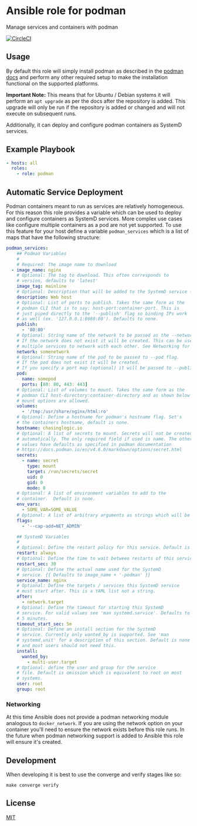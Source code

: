 # Ansible role for podman

Manage services and containers with podman

[![CircleCI](https://img.shields.io/circleci/build/github/chasinglogic/ansible-role-podman/master?style=flat-square)](https://circleci.com/gh/chasinglogic/ansible-role-podman)

Usage
-----

By default this role will simply install podman as described in the [podman docs](https://podman.io/getting-started/installation.html) and perform any other required
setup to make the installation functional on the supported platforms. 

**Important Note:** This means that for Ubuntu / Debian systems it will perform an `apt upgrade` as per the docs after the repository is added. This upgrade will only be run if the repository is added or changed and will not execute on subsequent runs.

Additionally, it can deploy and configure podman containers as SystemD services.

Example Playbook
----------------

```yaml
- hosts: all
  roles:
    - role: podman
```


Automatic Service Deployment
----------------------------

Podman containers meant to run as services are relatively
homogeneous. For this reason this role provides a variable which can
be used to deploy and configure containers as SystemD services. More
complex use cases like configure multiple containers as a pod are not
yet supported. To use this feature for your host define a variable
`podman_services` which is a list of maps that have the following
structure:

```yaml
podman_services:
    ## Podman Variables
    #
    # Required: The image name to download
  - image_name: nginx
    # Optional: The tag to download. This often corresponds to
    # version, defaults to 'latest'
    image_tag: mainline
    # Optional: Description that will be added to the SystemD service file
    description: Web host
    # Optional: List of ports to publish. Takes the same form as the
    # podman CLI that is to say: host-port:container-port. This is
    # just piped directly to the '--publish' flag so binding IPs work
    # as well (ex. '127.0.0.1:8080:80'). Defaults to none.
    publish:
      - '80:80'
    # Optional: String name of the network to be passed as the --network flag.
    # If the network does not exist it will be created. This can be used to allow
    # multiple services to network with each other. See Networking for caveats
    network: somenetwork
    # Optional: String name of the pod to be passed to --pod flag.
    # If the pod does not exist it will be created.
    # If you specify a port map (optional) it will be passed to --publish.
    pod:
      name: somepod
      ports: [80: 80, 443: 443]
    # Optional: List of volumes to mount. Takes the same form as the
    # podman CLI host-directory:container-directory and as shown below
    # mount options are allowed.
    volumes:
      - '/tmp:/usr/share/nginx/html:ro'
    # Optional: Define a hostname for podman's hostname flag. Set's
    # the containers hostname, default is none.
    hostname: chasinglogic.io
    # Optional: A list of secrets to mount. Secrets will not be created
    # automatically. The only required field if used is name. The other
    # values have defaults as specified in podman documentation
    # https://docs.podman.io/en/v4.6.0/markdown/options/secret.html
    secrets:
      - name: secret
        type: mount
        target: /run/secrets/secret
        uid: 0
        gid: 0
        mode: 0
    # Optional: A list of environment variables to add to the
    # container.  Default is none.
    env_vars:
      - SOME_VAR=SOME_VALUE
    # Optional: A list of arbitrary arguments as strings which will be added before the image name.
    flags:
      - '--cap-add=NET_ADMIN'

    ## SystemD Variables
    #
    # Optional: Define the restart policy for this service. Default is always
    restart: always
    # Optional: Define the time to wait between restarts of this service in seconds. Default is 30
    restart_sec: 30
    # Optional: Define the actual name used for the SystemD
    # service. {{ Defaults to image_name + '-podman' }}
    service_name: nginx
    # Optional: Define the targets / services this SystemD service
    # must start after. This is a YAML list not a string.
    after:
      - network.target
    # Optional: Define the timeout for starting this SystemD
    # service. For valid values see 'man systemd.service'. Defaults to
    # 5 minutes.
    timeout_start_sec: 5m
    # Optional: Define an install section for the SystemD
    # service. Currently only wanted_by is supported. See 'man
    # systemd.unit' for a description of this section. Default is none
    # and most users should not need this.
    install:
      wanted_by:
        - multi-user.target
    # Optional: define the user and group for the service
    # file. Default is omission which is equivalent to root on most
    # systems.
    user: root
    group: root
```

### Networking

At this time Ansible does not provide a podman networking module analogous to
`docker_network`. If you are using the network option on your container you'll
need to ensure the network exists before this role runs. In the future when
podman networking support is added to Ansible this role will ensure it's
created.

Development
-----------

When developing it is best to use the converge and verify stages like so:

```
make converge verify
```



License
-------

[MIT](LICENSE)
